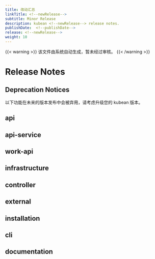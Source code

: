 ```yaml
---
title: 改动汇总
linkTitle: <!--newRelease-->
subtitle: Minor Release
description: kubean <!--newRelease--> release notes.
publishDate:  <!--publishDate-->
release: <!--newRelease-->
weight: 10
---
```


{{< warning >}}
该文件由系统自动生成，暂未经过审核。
{{< /warning >}}

# Release Notes

## Deprecation Notices

以下功能在未来的版本发布中会被弃用，请考虑升级您的 kubean 版本。

<!-- releaseNotes action:弃用 -->

## api

<!-- releaseNotes area:api action:改进 -->
<!-- releaseNotes area:api action:新增 -->
<!-- releaseNotes area:api action:修复 -->
<!-- releaseNotes area:api action:升级 -->
<!-- releaseNotes area:api action:移除 -->
<!-- releaseNotes area:api action:优化 -->

## api-service

<!-- releaseNotes area:api-service action:改进 -->
<!-- releaseNotes area:api-service action:新增 -->
<!-- releaseNotes area:api-service action:修复 -->
<!-- releaseNotes area:api-service action:升级 -->
<!-- releaseNotes area:api-service action:移除 -->
<!-- releaseNotes area:api-service action:优化 -->

## work-api

<!-- releaseNotes area:work-api action:改进 -->
<!-- releaseNotes area:work-api action:新增 -->
<!-- releaseNotes area:work-api action:修复 -->
<!-- releaseNotes area:work-api action:升级 -->
<!-- releaseNotes area:work-api action:移除 -->
<!-- releaseNotes area:work-api action:优化 -->

## infrastructure

<!-- releaseNotes area:infrastructure action:改进 -->
<!-- releaseNotes area:infrastructure action:新增 -->
<!-- releaseNotes area:infrastructure action:修复 -->
<!-- releaseNotes area:infrastructure action:升级 -->
<!-- releaseNotes area:infrastructure action:移除 -->
<!-- releaseNotes area:infrastructure action:优化 -->

## controller

<!-- releaseNotes area:controller action:改进 -->
<!-- releaseNotes area:controller action:新增 -->
<!-- releaseNotes area:controller action:修复 -->
<!-- releaseNotes area:controller action:升级 -->
<!-- releaseNotes area:controller action:移除 -->
<!-- releaseNotes area:controller action:优化 -->

## external

<!-- releaseNotes area:external action:改进 -->
<!-- releaseNotes area:external action:新增 -->
<!-- releaseNotes area:external action:修复 -->
<!-- releaseNotes area:external action:升级 -->
<!-- releaseNotes area:external action:移除 -->
<!-- releaseNotes area:external action:优化 -->

## installation

<!-- releaseNotes area:installation action:改进 -->
<!-- releaseNotes area:installation action:新增 -->
<!-- releaseNotes area:installation action:修复 -->
<!-- releaseNotes area:installation action:升级 -->
<!-- releaseNotes area:installation action:移除 -->
<!-- releaseNotes area:installation action:优化 -->

## cli

<!-- releaseNotes area:cli action:改进 -->
<!-- releaseNotes area:cli action:新增 -->
<!-- releaseNotes area:cli action:修复 -->
<!-- releaseNotes area:cli action:升级 -->
<!-- releaseNotes area:cli action:移除 -->
<!-- releaseNotes area:cli action:优化 -->

## documentation

<!-- releaseNotes area:documentation action:改进 -->
<!-- releaseNotes area:documentation action:新增 -->
<!-- releaseNotes area:documentation action:修复 -->
<!-- releaseNotes area:documentation action:升级 -->
<!-- releaseNotes area:documentation action:移除 -->
<!-- releaseNotes area:documentation action:优化 -->
